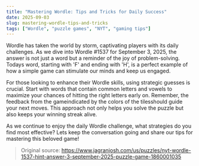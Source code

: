 ```yaml
---
title: "Mastering Wordle: Tips and Tricks for Daily Success"
date: 2025-09-03
slug: mastering-wordle-tips-and-tricks
tags: ["Wordle", "puzzle games", "NYT", "gaming tips"]
---
```


Wordle has taken the world by storm, captivating players with its daily challenges. As we dive into Wordle #1537 for September 3, 2025, the answer is not just a word but a reminder of the joy of problem-solving. Todays word, starting with 'F' and ending with 'H', is a perfect example of how a simple game can stimulate our minds and keep us engaged.

For those looking to enhance their Wordle skills, using strategic guesses is crucial. Start with words that contain common letters and vowels to maximize your chances of hitting the right letters early on. Remember, the feedback from the gameindicated by the colors of the tilesshould guide your next moves. This approach not only helps you solve the puzzle but also keeps your winning streak alive.

As we continue to enjoy the daily Wordle challenge, what strategies do you find most effective? Lets keep the conversation going and share our tips for mastering this beloved game!
> Original source: https://www.jagranjosh.com/us/puzzles/nyt-wordle-1537-hint-answer-3-september-2025-puzzle-game-1860001035